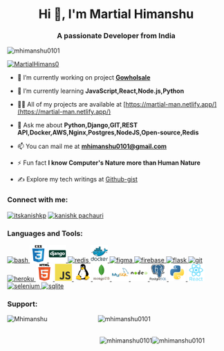 
<!-- ![Luck](https://tenor.com/view/programmer-cycle-programmer-cycle-life-programmer-life-gif-18995470.gif) -->
<!-- ![linux](https://user-images.githubusercontent.com/81439109/144758776-26fa2a91-fb97-403b-b46d-13ef5178b926.gif) -->



<h1 align="center">Hi 👋, I'm Martial Himanshu</h1>
<h3 align="center">A passionate Developer from India</h3>

<p align="left"> <img src="https://komarev.com/ghpvc/?username=mhimanshu0101&label=Profile%20views&color=0e75b6&style=flat" alt="mhimanshu0101" /> </p>

<p align="left"> <a href="https://twitter.com/MartialHimansh0" target="blank"><img src="https://img.shields.io/twitter/follow/MartialHimansh0?logo=twitter&style=for-the-badge" alt="MartialHimans0" /></a> </p>

- 🔭 I’m currently working on project [**Gowholsale**](https://github.com/gowholsale)

- 🌱 I’m currently learning **JavaScript,React,Node.js,Python**

- 👨‍💻 All of my projects are available at [https://martial-man.netlify.app/](https://martial-man.netlify.app/)

- 💬 Ask me about **Python,Django,GIT,REST API,Docker,AWS,Nginx,Postgres,NodeJS,Open-source,Redis**

- 📫 You can mail me at **mhimanshu0101@gmail.com**

- ⚡ Fun fact **I know Computer's Nature more than Human Nature**

- ✍️ Explore my tech writings at [Github-gist](https://gist.github.com/mhimanshu0101)

<h3 align="left">Connect with me:</h3>
<p align="left">
<a href="https://twitter.com/MartialHimansh0" target="blank"><img align="center" src="https://raw.githubusercontent.com/rahuldkjain/github-profile-readme-generator/master/src/images/icons/Social/twitter.svg" alt="itskanishkp" height="30" width="40" /></a>
<a href="https://www.linkedin.com/in/i-mhimanshu/" target="blank"><img align="center" src="https://raw.githubusercontent.com/rahuldkjain/github-profile-readme-generator/master/src/images/icons/Social/linked-in-alt.svg" alt="kanishk pachauri" height="30" width="40" /></a>

</p>

<h3 align="left">Languages and Tools:</h3>
<p align="left"> <a href="https://www.gnu.org/software/bash/" target="_blank"> <img src="https://www.vectorlogo.zone/logos/gnu_bash/gnu_bash-icon.svg" alt="bash" width="40" height="40"/> </a> <a href="https://www.w3schools.com/css/" target="_blank"> <img src="https://raw.githubusercontent.com/devicons/devicon/master/icons/css3/css3-original-wordmark.svg" alt="css3" width="40" height="40"/> </a> <a href="https://www.djangoproject.com/" target="_blank"> <img src="https://raw.githubusercontent.com/devicons/devicon/master/icons/django/django-original.svg" alt="django" width="40" height="40"/>
  </a><a href="https://redis.io/"><img src="https://www.vectorlogo.zone/logos/redis/redis-icon.svg" alt="redis" width="40" height="40">
</a> <a href="https://www.docker.com/" target="_blank"> <img src="https://raw.githubusercontent.com/devicons/devicon/master/icons/docker/docker-original-wordmark.svg" alt="docker" width="40" height="40"/> </a> <a href="https://www.figma.com/" target="_blank"> <img src="https://www.vectorlogo.zone/logos/figma/figma-icon.svg" alt="figma" width="40" height="40"/> </a> <a href="https://firebase.google.com/" target="_blank"> <img src="https://www.vectorlogo.zone/logos/firebase/firebase-icon.svg" alt="firebase" width="40" height="40"/> </a> <a href="https://flask.palletsprojects.com/" target="_blank"> <img src="https://www.vectorlogo.zone/logos/pocoo_flask/pocoo_flask-icon.svg" alt="flask" width="40" height="40"/> </a> <a href="https://git-scm.com/" target="_blank"> <img src="https://www.vectorlogo.zone/logos/git-scm/git-scm-icon.svg" alt="git" width="40" height="40"/> </a> <a href="https://heroku.com" target="_blank"> <img src="https://www.vectorlogo.zone/logos/heroku/heroku-icon.svg" alt="heroku" width="40" height="40"/> </a> <a href="https://www.w3.org/html/" target="_blank"> <img src="https://raw.githubusercontent.com/devicons/devicon/master/icons/html5/html5-original-wordmark.svg" alt="html5" width="40" height="40"/> </a> <a href="https://developer.mozilla.org/en-US/docs/Web/JavaScript" target="_blank"> <img src="https://raw.githubusercontent.com/devicons/devicon/master/icons/javascript/javascript-original.svg" alt="javascript" width="40" height="40"/> </a> <a href="https://www.linux.org/" target="_blank"> <img src="https://raw.githubusercontent.com/devicons/devicon/master/icons/linux/linux-original.svg" alt="linux" width="40" height="40"/> </a> <a href="https://www.mongodb.com/" target="_blank"> <img src="https://raw.githubusercontent.com/devicons/devicon/master/icons/mongodb/mongodb-original-wordmark.svg" alt="mongodb" width="40" height="40"/> </a> <a href="https://www.mysql.com/" target="_blank"> <img src="https://raw.githubusercontent.com/devicons/devicon/master/icons/mysql/mysql-original-wordmark.svg" alt="mysql" width="40" height="40"/> </a> <a href="https://nodejs.org" target="_blank"> <img src="https://raw.githubusercontent.com/devicons/devicon/master/icons/nodejs/nodejs-original-wordmark.svg" alt="nodejs" width="40" height="40"/> </a> <a href="https://www.postgresql.org" target="_blank"> <img src="https://raw.githubusercontent.com/devicons/devicon/master/icons/postgresql/postgresql-original-wordmark.svg" alt="postgresql" width="40" height="40"/> </a> <a href="https://www.python.org" target="_blank"> <img src="https://raw.githubusercontent.com/devicons/devicon/master/icons/python/python-original.svg" alt="python" width="40" height="40"/> </a> <a href="https://reactjs.org/" target="_blank"> <img src="https://raw.githubusercontent.com/devicons/devicon/master/icons/react/react-original-wordmark.svg" alt="react" width="40" height="40"/> </a> <a href="https://www.selenium.dev" target="_blank"> <img src="https://raw.githubusercontent.com/detain/svg-logos/780f25886640cef088af994181646db2f6b1a3f8/svg/selenium-logo.svg" alt="selenium" width="40" height="40"/> </a> <a href="https://www.sqlite.org/" target="_blank"> <img src="https://www.vectorlogo.zone/logos/sqlite/sqlite-icon.svg" alt="sqlite" width="40" height="40"/> </a>  </p>

<h3 align="left">Support:</h3>
<p><a href="https://www.buymeacoffee.com/mhimanshu"> <img align="left" src="https://cdn.buymeacoffee.com/buttons/v2/default-yellow.png" height="50" width="210" alt="Mhimanshu" /></a>
<img align="left" src="https://github-readme-stats.vercel.app/api/top-langs?username=mhimanshu0101&show_icons=true&locale=en&layout=compact&theme=tokyonight" alt="mhimanshu0101" />
</p><br><br>

<p>&nbsp;<img align="center" src="https://github-readme-stats.vercel.app/api?username=mhimanshu0101&show_icons=true&locale=en&theme=tokyonight" alt="mhimanshu0101" /><img align="center" src="https://github-readme-streak-stats.herokuapp.com/?user=mhimanshu0101&theme=tokyonight" alt="mhimanshu0101" /></p>


